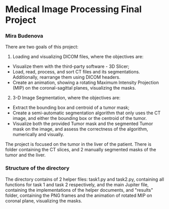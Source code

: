 # Medical Image Processing Final Project
### Mira Budenova

There are two goals of this project:
1. Loading and visualizing DICOM files, where the objectives are:
- Visualize them with the third-party software - 3D Slicer;
- Load, read, process, and sort CT files and its segmentations. Additionally, rearrange them using DICOM headers.
- Create an animation, showing a rotating Maximum Intensity Projection (MIP) on the coronal-sagittal planes, visualizing the masks. 
2. 3-D Image Segmentation, where the objectives are:
- Extract the bounding box and centroid of a tumor mask;
- Create a semi-automatic segmentation algorithm that only uses the CT image, and either the bounding box or the centroid of the tumor.
- Visualize both the provided Tumor mask and the segmented Tumor mask on the image, and assess the correctness of the algorithm, numerically and visually.

The project is focused on the tumor in the liver of the patient. There is folder containing the CT slices, and 2 manually segmented masks of the tumor and the liver.

### Structure of the directory

The directory contains of 2 helper files: task1.py and task2.py, containing all functions for task 1 and task 2 respectively, and the main Jupiter file, containing the implementations of the helper documents, and "results" folder, containing the PNG frames and the animation of rotated MIP on coronal plane, visualizing the masks.
